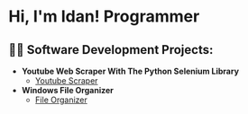 <h1>Hi, I'm Idan! Programmer</h1>

<h2>👨‍💻 Software Development Projects:</h2>

- <b>Youtube Web Scraper With The Python Selenium Library</b>
  - [Youtube Scraper](https://github.com/shadomonster18/youtube-scraper)
- <b>Windows File Organizer</b>
  - [File Organizer](https://github.com/shadomonster18/file-organizer) </i>


<!--
**joshmadakor1/joshmadakor1** is a ✨ _special_ ✨ repository because its `README.md` (this file) appears on your GitHub profile.

Here are some ideas to get you started:

- 🔭 I’m currently working on ...
- 🌱 I’m currently learning ...
- 👯 I’m looking to collaborate on ...
- 🤔 I’m looking for help with ...
- 💬 Ask me about ...
- 📫 How to reach me: ...
- 😄 Pronouns: ...
- ⚡ Fun fact: ...
-->
